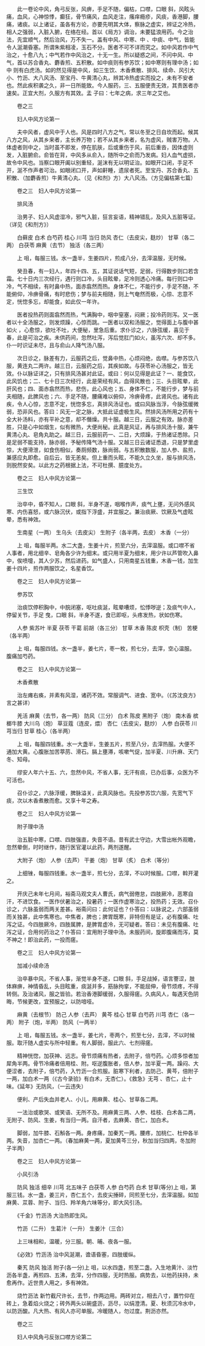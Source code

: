 <!-- { "loadSidebar": true } -->
　　此一卷论中风，角弓反张，风痹，手足不随，偏枯，口噤，口眼 斜，风眩头痛，血风，心神惊悸，癫狂，骨节痛风，血风走注，瘙痒瘾疹，风痰，香港脚，腰痛，诸痰。以上诸证，虽各有方论，亦要先明其大体，察脉之虚实，辨证之冷热，相人之强弱，入脏入腑，在络在经。首以《局方》调治，未要猛浪用药。今之治法，先宜顺气，然后治风，万不失一。盖有中风、中寒、中 、中痰、中气，皆能令人涎潮昏塞。所谓朱紫相凌，玉石不分。医者不可不详而究之。如中风若作中气治之，十愈八九；中气若作中风治之，十无一生。所以疑惑之间，不问中风、中气，首以苏合香丸、麝香煎、五积散。如中痰则有参苏饮；如中寒则有理中汤；如中 则有白虎汤。如的然见得是中风，如三生饮、木香煮散、排风、续命、风引大小、竹沥、大八风汤、至宝丹、牛黄清心丸，辨其冷热虚实而投之，未有不安者也。然此疾积袭之久，非一日所能致。今人服药，三、五服便责无效，其责医者亦速矣。正宜大剂，久服方有其效。孟 子曰：七年之病，求三年之艾也。

　　卷之三

　　妇人中风方论第一

　　夫中风者，虚风中于人也。风是四时八方之气，常以冬至之日自坎而起。候其八方之风，从其乡来者，主长养万物；若不从其乡来者，名为虚风，贼害万物。人体虚者则中之，当时虽不即发，停在肌肤，后或重伤于风，前后重沓，因体虚则发，入脏腑俞。俞皆在背，中风多从俞入，随所中之俞而乃发病。妇人血气虚损，故令中风也。当察口眼开阖以别重轻，涎沫有无以明证治。如眼开口闭，手足不开，涎不作声者可治。如眼闭口开，声如鼾睡，遗尿者死。至宝丹、苏合香丸、五积散、（加麝香煎）牛黄清心丸、（见《和剂》方）大八风汤。（方见偏枯第七篇）

　　卷之三　妇人中风方论第一

　　排风汤

　　治男子、妇人风虚湿冷，邪气入脏，狂言妄语，精神错乱，及风入五脏等证。（详见《和剂方》）

　　白藓皮 白术 白芍药 桂心 川芎 当归 防风 杏仁（去皮尖，麸炒） 甘草（各二两） 白茯苓 麻黄（去节） 独活（各三两）

　　上 咀，每服三钱。水一盏半，生姜四片，煎成八分，去滓温服，无时候。

　　癸丑春，有一妇人，年四十四、五，其证说话气短，足弱，行得数步则口若含霜。七十日内三次经行，遇行则口冷，头目眩晕，足冷则透心冷痛。每行则口中冷，气不相续，有时鼻中热，面赤翕然而热。身体不仁，不能行步，手足不随，不能俯仰，冷痹骨痛，有时悲伤；梦与前夫相随，则上气奄然而极，心惊、志意不定，恍惚多忘，却能食，如此仅一年许。

　　医者投热药则面翕然而热，气满胸中，咽中窒塞，闷厥；投冷药则泻。又一医者以十全汤服之，则发烦躁，心惊而跳。一医者以双和汤服之，觉得面上与腹中甚如火 ，心愈惊，欲吐不吐，大便秘，里急后重。求仆诊之，六脉弦缓，喜见于春，此是可治之疾。未供药间，忽然吐泻，泻后觉肛门如火，虽泻六次、却不多。仆一时识证未尽，且与俞山人降气汤八服。

　　次日诊之，脉差有力，云服药之后，觉鼻中热，心烦闷绝，齿噤。与参苏饮八服，黄连丸二两许。越三日，云服药之后，其疾如故。与茯苓补心汤服之，皆无效。仆以脉证详之，只有排风汤甚对此证。或曰：何以见得是此证？一、能食饮，此风饥也；二、七十日三次经行，此是荣经有风，血得风散也；三、头目眩晕，此肝风也；四、面赤翕然而热，悲伤，此心风也；五、身体不仁，不能行步，梦与前夫相随，此脾风也；六、手足不随，腰痛难以俯仰，冷痹骨疼，此肾风也。诸有此疾，令人心惊，志意不定，恍惚多忘，真排风汤证也。或曰风脉当浮，今脉弦缓微弱，恐非风也。答曰：风无一定之脉，大抵此证虚极生风。然排风汤所用之药有十全大补汤料，亦有平补之意，却不僭燥。共十服。越三日，云服之有效。脉亦差胜，只是心中如烟生，似有微热，大便尚秘。此真是风证，再与排风汤十服，兼牛黄清心丸、皂角丸助之。越三日，云服前药一、二日，大烦躁，于热诸证悉除。只是足弱不能支持，脉亦弱，予秘传降气汤十服。又越三日云诸证悉退，只是梦里虚惊，大便滑泄，如食伤相似，奏厕频数，脉尚弱。与五积散数服，加人参、盐煎，兼感应丸即愈。自后云，皆无恙矣。但上重而头眩，不能久立久坐，服与排风汤，则脱然安矣。以此方之药根据上法，不可杜撰、臆度处方。

　　卷之三　妇人中风方论第一

　　三生饮

　　治卒中，昏不知人，口眼 斜，半身不遂，咽喉作声，痰气上壅，无问外感风寒、内伤喜怒，或六脉沉伏，或指下浮盛，并宜服之。兼治痰厥、饮厥及气虚眩晕，悉有神效。

　　生南星（一两） 生乌头（去皮尖） 生附子（各半两，去皮） 木香（一分）

　　上 咀，每服半两。水二大盏，生姜十片，煎至六分，去滓温服。或口噤不省人事者，用北细辛、皂角各少许为细末。或只用半夏为细末，用少许以芦管吹入鼻中，俟喷嚏，其人少苏，然后进药。如气盛人，只用南星五钱重，木香一钱，加生姜十四片，煎作两服饮之，名星香饮。

　　卷之三　妇人中风方论第一

　　参苏饮

　　治痰饮停积胸中，中脘闭塞，呕吐痰涎，眩晕嘈烦，忪悸哕逆；及痰气中人，停留关节，手足 曳，口眼 斜，半身不遂，食已即呕，头疼发热，状如伤寒。

　　人参 紫苏叶 半夏 茯苓 干葛 前胡（各三分） 甘草 木香 陈皮 枳壳（制） 苦梗（各半两）

　　上 咀，每服四钱。水一盏半，姜七片，枣一枚，煎七分，去滓，空心温服。腹痛加芍药。

　　卷之三　妇人中风方论第一

　　木香煮散

　　治左瘫右痪，并素有风湿，诸药不效。常服调气、进食、宽中。（《苏沈良方》言之甚详）

　　羌活 麻黄（去节，各一两） 防风（三分） 白术 陈皮 黑附子（炮） 南木香 槟榔牛膝 大川乌（炮） 草豆蔻（连皮，煨） 杏仁（去皮尖，麸炒） 人参 白茯苓 川芎当归 甘草 桂心（各半两）

　　上 咀，每服四钱重。水一大盏半，生姜五片，煎至八分，去滓热服。大便不通加大黄。心腹胀加苦葶苈、滑石。膈上壅滞，咳嗽气促，加半夏、川升麻、天门冬、知母。

　　缪安人年六十五、六，忽然中风，不省人事，无汗有痰，已办后事，众医为不可活也。

　　召仆诊之，六脉浮缓，脾脉溢关，此真风脉也。先投参苏饮六服，先宽气下痰，次以木香煮散而愈。又享十年之寿。

　　卷之三　妇人中风方论第一

　　附子理中汤

　　治五脏中寒，口噤、四肢强直，失音不语。昔有武士守边，大雪出帐外观瞻，忽然晕倒，时时继作，随行医官灌以此药，两剂遂醒。

　　大附子（炮） 人参（去芦） 干姜（炮） 甘草（炙） 白术（等分）

　　上细锉，每服四钱重。水一盏半，煎七分，去滓，不以时候服。口噤，斡开灌之。

　　开庆己未年七月间，裕斋马观文夫人曹氏，病气弱倦怠，四肢厥冷，恶寒自汗，不进饮食。一医作伏暑治之，投暑药；一医作虚寒治之，投热药；无效。召仆诊之，六脉虽弱而两关差甚。裕斋问曰：此何证也？仆答曰：以脉说之，六部虽弱而关独甚，此中焦寒也。中焦者，脾也；脾胃既寒，非特但有是证，必有腹痛、吐泻之证。今四肢厥冷，四肢属脾，是脾胃虚冷，无可疑者。答曰：未见有腹痛、吐泻之证，合用何药治之？仆答曰：宜用附子理中汤。未服药间，旋即腹痛而泻，莫不神之！即治此药，一投而瘥。

　　卷之三　妇人中风方论第一

　　加减小续命汤

　　治卒暴中风，不省人事，渐觉半身不遂，口眼 斜，手足战掉，语言謇涩，肢体麻痹，神情昏乱，头目眩重，痰涎并多，筋脉拘挛，不能屈伸，骨节烦疼，不得转侧。及治诸风，服之皆验。若治香港脚缓弱，久服得瘥。久病风人，每遇天色阴晦，节候更改，宜预服之，以防喑哑。

　　麻黄（去根节） 防己 人参（去芦） 黄芩 桂心 甘草 白芍药 川芎 杏仁（各一两） 附子（炮，半两） 防风（一两半）

　　上 咀，每服五钱。水一盏半，姜七片，枣两个，煎至七分，去滓，不以时候服。取汗随人虚实与所中轻重。有人脚弱，服此六、七剂得瘥。

　　精神恍惚，加茯神、远志。骨节烦痛有热者，去附子，倍芍药。心烦多惊者加犀角半两。骨节冷痛者倍用桂、附。呕逆腹胀者，倍人参，加半夏一两。躁闷、大便涩者，去附子，倍芍药，入竹沥一合煎服。脏寒下利者，去防己、黄芩，倍附子一两，加白术一两（《古今录验》有白术，无杏仁）。《救急》无芎 、杏仁，止十味。《延年》无防风，（一云违失）

　　便利、产后失血并老人、小儿，用麻黄、桂心、甘草各二两。

　　一法治或歌哭、或笑语、无所不及。用麻黄三两、人参、桂枝、白术各二两，无附子、防风、生姜，有当归一两。自汗者，去麻黄、杏仁，加白术。

　　脚弱，加牛膝、石斛各一两。身疼痛，加秦艽一两。腰疼，加桃仁、杜仲各半两。失音，加杏仁一两。（春加麻黄一两，夏加黄芩三分，秋加当归四两，冬加附子半两）

　　卷之三　妇人中风方论第一

　　小风引汤

　　防风 独活 细辛 川芎 北五味子 白茯苓 人参 白芍药 白术 甘草(等分)上 咀，第服三钱。水一盏，姜三片，杏仁五个，去皮尖捶碎，同煎至七分，去滓温服。如加麻黄、苁蓉、附子、当归、羚羊角六味等分，即大风引汤。

　　《千金》竹沥汤 大治热即生风。

　　竹沥（二升） 生葛汁（一升） 生姜汁（三合）

　　上三味相和，温暖，分三服。朝、晡、夜各一服。

　　《必效》竹沥汤 治中风涎潮，谵语昏塞，四肢缓纵。

　　秦艽 防风 独活 附子(各一分)上 咀，以水四盏，煎至二盏。入生地黄汁、淡竹沥各半盏，再煎四、五沸，去滓，分作四服，无时热服。病势去，以他药扶持，未愈再作。近世贵人用之，多有神效。

　　烧竹沥法 新竹截尺许长，去节，作两边用。两砖对立，相去八寸，置竹仰在砖上，急着焰火烧之；砖外两头以碗盛沥，沥尽，以绢澄清。夏、秋须沉冷水中，以防沥酸。凡大热、有风人亦可单服。冷暖随人，勿过度。荆沥亦然。

　　卷之三

　　妇人中风角弓反张口噤方论第二

